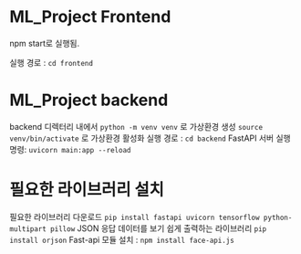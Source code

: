 # ML_Project Frontend
npm start로 실행됨.

실행 경로 : `cd frontend`

# ML_Project backend
backend 디렉터리 내에서 `python -m venv venv` 로 가상환경 생성
`source venv/bin/activate` 로 가상환경 활성화
실행 경로 : `cd backend`
FastAPI 서버 실행 명령: `uvicorn main:app --reload`

# 필요한 라이브러리 설치

필요한 라이브러리 다운로드 `pip install fastapi uvicorn tensorflow python-multipart pillow`
JSON 응답 데이터를 보기 쉽게 출력하는 라이브러리 `pip install orjson`
Fast-api 모듈 설치 : `npm install face-api.js`